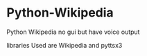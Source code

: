 # Python-Wikipedia
Python Wikipedia no gui but have voice output

libraries Used are Wikipedia and pyttsx3
